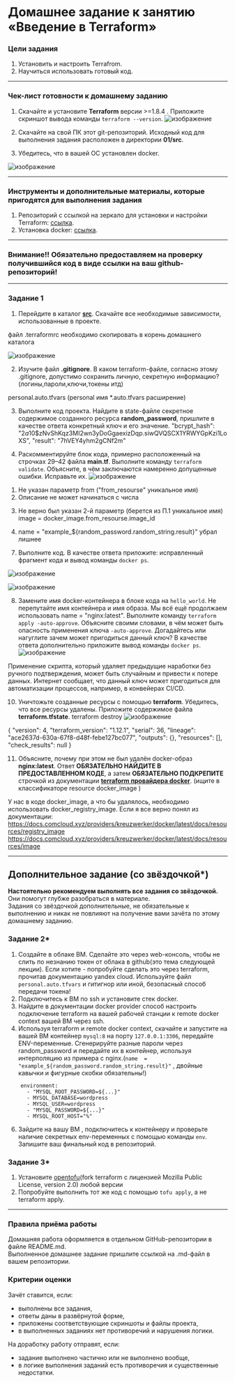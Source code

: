 # Домашнее задание к занятию «Введение в Terraform»

### Цели задания

1. Установить и настроить Terrafrom.
2. Научиться использовать готовый код.

------

### Чек-лист готовности к домашнему заданию

1. Скачайте и установите **Terraform** версии >=1.8.4 . Приложите скриншот вывода команды ```terraform --version```.
![изображение](https://github.com/user-attachments/assets/93e53616-1160-41c1-88ca-6fb492b17ed9)


2. Скачайте на свой ПК этот git-репозиторий. Исходный код для выполнения задания расположен в директории **01/src**.
3. Убедитесь, что в вашей ОС установлен docker.

![изображение](https://github.com/user-attachments/assets/9dce0b7f-8b63-4967-8337-33dd9ca3d1c4)



------

### Инструменты и дополнительные материалы, которые пригодятся для выполнения задания

1. Репозиторий с ссылкой на зеркало для установки и настройки Terraform: [ссылка](https://github.com/netology-code/devops-materials).
2. Установка docker: [ссылка](https://docs.docker.com/engine/install/ubuntu/). 
------
### Внимание!! Обязательно предоставляем на проверку получившийся код в виде ссылки на ваш github-репозиторий!
------

### Задание 1

1. Перейдите в каталог [**src**](https://github.com/netology-code/ter-homeworks/tree/main/01/src). Скачайте все необходимые зависимости, использованные в проекте.

файл .terraformrc необходимо скопировать в корень домашнего каталога

![изображение](https://github.com/user-attachments/assets/0e84fe23-73f8-4bea-bd34-698b042c0ad8)


2. Изучите файл **.gitignore**. В каком terraform-файле, согласно этому .gitignore, допустимо сохранить личную, секретную информацию?(логины,пароли,ключи,токены итд)

personal.auto.tfvars (personal имя *.auto.tfvars  расширение)

3. Выполните код проекта. Найдите  в state-файле секретное содержимое созданного ресурса **random_password**, пришлите в качестве ответа конкретный ключ и его значение.
"bcrypt_hash": "$2a$10$zNvShKqz3MI2wn3yDoGgaexizDqp.siwQVQSCX1YRWYGpKzi1LoXS",
"result": "7hVEY4yhm2gCNf2m"

5. Раскомментируйте блок кода, примерно расположенный на строчках 29–42 файла **main.tf**.
Выполните команду ```terraform validate```. Объясните, в чём заключаются намеренно допущенные ошибки. Исправьте их.
![изображение](https://github.com/user-attachments/assets/0c94ec18-38ed-4bcf-ad9c-cbe16a7d2b81)

1) Не указан параметр from ("from_resourse"  уникальное имя)
2) Описание не может начинаться с числа
3. Не верно был указан 2-й параметр (берется из П.1  уникальное имя) image = docker_image.from_resourse.image_id
4) name  = "example_${random_password.random_string.result}" убрал лишнее

7. Выполните код. В качестве ответа приложите: исправленный фрагмент кода и вывод команды ```docker ps```.


![изображение](https://github.com/user-attachments/assets/dbce5875-8209-412c-98fe-a2add278a717)


![изображение](https://github.com/user-attachments/assets/6917cb2b-37c9-4363-8c58-954f05802f8b)



8. Замените имя docker-контейнера в блоке кода на ```hello_world```. Не перепутайте имя контейнера и имя образа. Мы всё ещё продолжаем использовать name = "nginx:latest". Выполните команду ```terraform apply -auto-approve```.
Объясните своими словами, в чём может быть опасность применения ключа  ```-auto-approve```. Догадайтесь или нагуглите зачем может пригодиться данный ключ? В качестве ответа дополнительно приложите вывод команды ```docker ps```.
![изображение](https://github.com/user-attachments/assets/d1fdce65-9915-4c4f-ad1d-2d0d6f8175de)

Применение скрипта, который удаляет предыдущие наработки без ручного подтверждения, может быть случайным и привести к потере данных.
Интернет сообщает, что данный ключ может пригодиться для автоматизации процессов, например, в конвейерах CI/CD. 




10. Уничтожьте созданные ресурсы с помощью **terraform**. Убедитесь, что все ресурсы удалены. Приложите содержимое файла **terraform.tfstate**.
terraform destroy
![изображение](https://github.com/user-attachments/assets/29141c16-a0b8-4cc1-9509-669e560c312b)

{
  "version": 4,
  "terraform_version": "1.12.1",
  "serial": 36,
  "lineage": "ace2637d-630a-67f8-d48f-febe127bc077",
  "outputs": {},
  "resources": [],
  "check_results": null
}



11. Объясните, почему при этом не был удалён docker-образ **nginx:latest**. Ответ **ОБЯЗАТЕЛЬНО НАЙДИТЕ В ПРЕДОСТАВЛЕННОМ КОДЕ**, а затем **ОБЯЗАТЕЛЬНО ПОДКРЕПИТЕ** строчкой из документации [**terraform провайдера docker**](https://docs.comcloud.xyz/providers/kreuzwerker/docker/latest/docs).  (ищите в классификаторе resource docker_image )

У нас в коде docker_image, а что бы удалялось, необходимо использовать docker_registry_image.
Если я все верно понял из документации:
https://docs.comcloud.xyz/providers/kreuzwerker/docker/latest/docs/resources/registry_image
https://docs.comcloud.xyz/providers/kreuzwerker/docker/latest/docs/resources/image




------

## Дополнительное задание (со звёздочкой*)

**Настоятельно рекомендуем выполнять все задания со звёздочкой.** Они помогут глубже разобраться в материале.   
Задания со звёздочкой дополнительные, не обязательные к выполнению и никак не повлияют на получение вами зачёта по этому домашнему заданию. 

### Задание 2*

1. Создайте в облаке ВМ. Сделайте это через web-консоль, чтобы не слить по незнанию токен от облака в github(это тема следующей лекции). Если хотите - попробуйте сделать это через terraform, прочитав документацию yandex cloud. Используйте файл ```personal.auto.tfvars``` и гитигнор или иной, безопасный способ передачи токена!
2. Подключитесь к ВМ по ssh и установите стек docker.
3. Найдите в документации docker provider способ настроить подключение terraform на вашей рабочей станции к remote docker context вашей ВМ через ssh.
4. Используя terraform и  remote docker context, скачайте и запустите на вашей ВМ контейнер ```mysql:8``` на порту ```127.0.0.1:3306```, передайте ENV-переменные. Сгенерируйте разные пароли через random_password и передайте их в контейнер, используя интерполяцию из примера с nginx.(```name  = "example_${random_password.random_string.result}"```  , двойные кавычки и фигурные скобки обязательны!) 
```
    environment:
      - "MYSQL_ROOT_PASSWORD=${...}"
      - MYSQL_DATABASE=wordpress
      - MYSQL_USER=wordpress
      - "MYSQL_PASSWORD=${...}"
      - MYSQL_ROOT_HOST="%"
```

6. Зайдите на вашу ВМ , подключитесь к контейнеру и проверьте наличие секретных env-переменных с помощью команды ```env```. Запишите ваш финальный код в репозиторий.

### Задание 3*
1. Установите [opentofu](https://opentofu.org/)(fork terraform с лицензией Mozilla Public License, version 2.0) любой версии
2. Попробуйте выполнить тот же код с помощью ```tofu apply```, а не terraform apply.
------

### Правила приёма работы

Домашняя работа оформляется в отдельном GitHub-репозитории в файле README.md.   
Выполненное домашнее задание пришлите ссылкой на .md-файл в вашем репозитории.

### Критерии оценки

Зачёт ставится, если:

* выполнены все задания,
* ответы даны в развёрнутой форме,
* приложены соответствующие скриншоты и файлы проекта,
* в выполненных заданиях нет противоречий и нарушения логики.

На доработку работу отправят, если:

* задание выполнено частично или не выполнено вообще,
* в логике выполнения заданий есть противоречия и существенные недостатки. 

